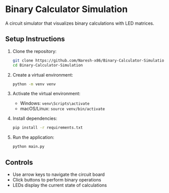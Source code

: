 # Binary Calculator Simulation

A circuit simulator that visualizes binary calculations with LED matrices.

## Setup Instructions

1. Clone the repository:
   ```bash
   git clone https://github.com/Naresh-x86/Binary-Calculator-Simulation.git
   cd Binary-Calculator-Simulation
   ```

2. Create a virtual environment:
   ```bash
   python -m venv venv
   ```

3. Activate the virtual environment:
   - Windows: `venv\Scripts\activate`
   - macOS/Linux: `source venv/bin/activate`

4. Install dependencies:
   ```bash
   pip install -r requirements.txt
   ```

5. Run the application:
   ```bash
   python main.py
   ```

## Controls

- Use arrow keys to navigate the circuit board
- Click buttons to perform binary operations
- LEDs display the current state of calculations
